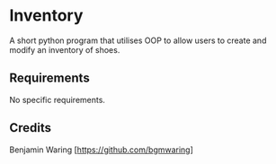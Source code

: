 # Inventory
A short python program that utilises OOP to allow users to create and modify an inventory of shoes.

## Requirements
No specific requirements.

## Credits
Benjamin Waring [https://github.com/bgmwaring]

